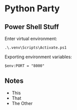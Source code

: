 # Python Party

## Power Shell Stuff

Enter virtual environment:

`.\.venv\Scripts\Activate.ps1`

Exporting environment variables:

`$env:PORT = "8000"`

## Notes

- This
- That
- The Other

